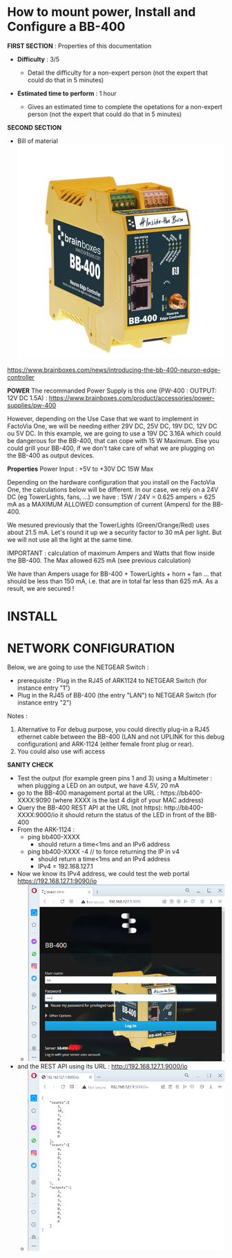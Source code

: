 # How to mount power, Install and Configure a BB-400

**FIRST SECTION** : Properties of this documentation
* **Difficulty** : 3/5 
  * Detail the difficulty for a non-expert person (not the expert that could do that in 5 minutes) 

* **Estimated time to perform** : 1 hour
  * Gives an estimated time to complete the opetations for a non-expert person (not the expert that could do that in 5 minutes)

**SECOND SECTION**
* Bill of material
![image.png](./Resource-Images/040010image-BB400Overview.png)

https://www.brainboxes.com/news/introducing-the-bb-400-neuron-edge-controller


**POWER**
The recommanded Power Supply is this one (PW-400 : OUTPUT: 12V DC 1.5A) : 
https://www.brainboxes.com/product/accessories/power-supplies/pw-400


However, depending on the Use Case that we want to implement in FactoVia One, we will be needing either 29V DC, 25V DC, 19V DC, 12V DC ou 5V DC.
In this example, we are going to use a 19V DC 3.16A which could be dangerous for the BB-400, that can cope with 15 W Maximum. Else you could grill your BB-400, if we don't take care of what we are plugging on the BB-400 as output devices. 

**Properties** Power Input : +5V to +30V DC 15W Max

Depending on the hardware configuration that you install on the FactoVia One, the calculations below will be different.
In our case, we rely on a 24V DC (eg TowerLights, fans, ...) we have : 
15W / 24V = 0.625 ampers = 625 mA as a MAXIMUM ALLOWED consumption of current (Ampers) for the BB-400.

We mesured previously that the TowerLights (Green/Orange/Red) uses about 21.5 mA. Let's round it up we a security factor to 30 mA per light. But we will not use all the light at the same time.


IMPORTANT : calculation of maximum Ampers and Watts that flow inside the BB-400.
The Max allowed 625 mA (see previous calculation)

We have than Ampers usage for BB-400 + TowerLights + horn + fan ... that should be less than 150 mA, i.e. that are in total far less than 625 mA. As a result, we are secured !

# INSTALL
# NETWORK CONFIGURATION
Below, we are going to use the NETGEAR Switch : 
- prerequisite : Plug in the RJ45 of ARK1124 to NETGEAR Switch (for instance entry "1")
- Plug in the RJ45 of BB-400 (the entry "LAN") to NETGEAR Switch (for instance entry "2")

Notes : 
1) Alternative to For debug purpose, you could directly plug-in a RJ45 ethernet cable between the BB-400 (LAN and not UPLINK for this debug configuration) and ARK-1124 (either female front plug or rear).
2) You could also use wifi access

**SANITY CHECK**
* Test the output (for example green pins 1 and 3) using a Multimeter : when plugging a LED on an output, we have 4.5V, 20 mA
* go to the BB-400 management portal at the URL : https://bb400-XXXX:9090 (where XXXX is the last 4 digit of your MAC address)
* Query the BB-400 REST API at the URL (not https): http://bb400-XXXX:9000/io 
it should return the status of the LED in front of the BB-400
* From the ARK-1124 :  
  *  ping bb400-XXXX
     *  should return a time<1ms and an IPv6 address
  *  ping bb400-XXXX -4  // to force returning the IP in v4
     *  should return a time<1ms and an IPv4 address
     *  IPv4 = 192.168.127.1
*  Now we know its IPv4 address, we could test the web portal https://192.168.127.1:9090/io
     *  ![image.png](./Resource-Images/040010image-bb400LoginPage.png)  
*  and the REST API using its URL : http://192.168.127.1:9000/io
   *  ![image.png](./Resource-Images/040010image-sanitycheck_REST_API.png)

